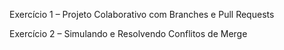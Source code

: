 Exercício 1 – Projeto Colaborativo com Branches e Pull 
Requests

Exercício 2 – Simulando e Resolvendo Conflitos de 
Merge 
